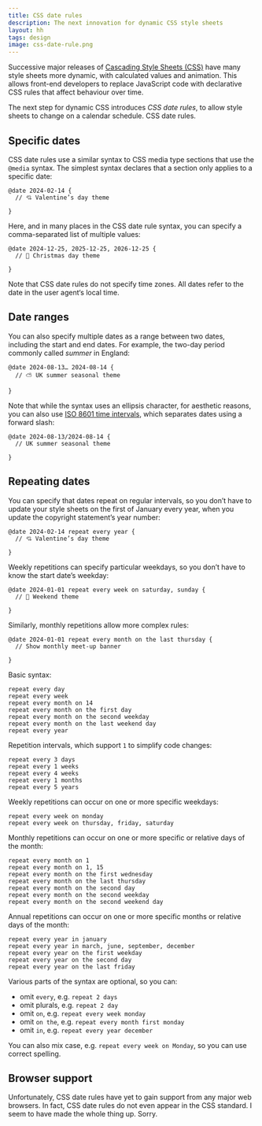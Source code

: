 ```yaml
---
title: CSS date rules
description: The next innovation for dynamic CSS style sheets
layout: hh
tags: design
image: css-date-rule.png
---
```


Successive major releases of [Cascading Style Sheets (CSS)](https://en.wikipedia.org/wiki/CSS)
have many style sheets more dynamic, with calculated values and animation.
This allows front-end developers to replace JavaScript code with declarative CSS rules that affect behaviour over time.

The next step for dynamic CSS introduces _CSS date rules_, to allow style sheets to change on a calendar schedule.
CSS date rules.

## Specific dates

CSS date rules use a similar syntax to CSS media type sections that use the `@media` syntax.
The simplest syntax declares that a section only applies to a specific date:

    @date 2024-02-14 {
      // 💘 Valentine’s day theme
    
    }

Here, and in many places in the CSS date rule syntax, you can specify a comma-separated list of multiple values:

    @date 2024-12-25, 2025-12-25, 2026-12-25 {
      // 🎄 Christmas day theme
    
    }

Note that CSS date rules do not specify time zones.
All dates refer to the date in the user agent‘s local time.

## Date ranges

You can also specify multiple dates as a range between two dates, including the start and end dates.
For example, the two-day period commonly called _summer_ in England:

    @date 2024-08-13… 2024-08-14 {
      // ⛅️ UK summer seasonal theme
    
    }

Note that while the syntax uses an ellipsis character, for aesthetic reasons, you can also use
[ISO 8601 time intervals](https://en.wikipedia.org/wiki/ISO_8601#Time_intervals),
which separates dates using a forward slash:

    @date 2024-08-13/2024-08-14 {
      // UK summer seasonal theme
    
    }

## Repeating dates

You can specify that dates repeat on regular intervals, so you don’t have to update your style sheets on the first of January every year, when you update the copyright statement’s year number:

    @date 2024-02-14 repeat every year {
      // 💘 Valentine’s day theme
    
    }

Weekly repetitions can specify particular weekdays, so you don’t have to know the start date’s weekday:

    @date 2024-01-01 repeat every week on saturday, sunday {
      // 👯 Weekend theme
    
    }

Similarly, monthly repetitions allow more complex rules:

    @date 2024-01-01 repeat every month on the last thursday {
      // Show monthly meet-up banner
    
    }

Basic syntax:

    repeat every day
    repeat every week
    repeat every month on 14
    repeat every month on the first day
    repeat every month on the second weekday
    repeat every month on the last weekend day
    repeat every year

Repetition intervals, which support `1` to simplify code changes:

    repeat every 3 days
    repeat every 1 weeks
    repeat every 4 weeks
    repeat every 1 months
    repeat every 5 years

Weekly repetitions can occur on one or more specific weekdays:

    repeat every week on monday
    repeat every week on thursday, friday, saturday

Monthly repetitions can occur on one or more specific or relative days of the month:

    repeat every month on 1
    repeat every month on 1, 15
    repeat every month on the first wednesday
    repeat every month on the last thursday
    repeat every month on the second day
    repeat every month on the second weekday
    repeat every month on the second weekend day

Annual repetitions can occur on one or more specific months or relative days of the month:

    repeat every year in january
    repeat every year in march, june, september, december
    repeat every year on the first weekday
    repeat every year on the second day
    repeat every year on the last friday

Various parts of the syntax are optional, so you can:

* omit `every`, e.g. `repeat 2 days`
* omit plurals, e.g. `repeat 2 day`
* omit `on`, e.g. `repeat every week monday`
* omit `on the`, e.g. `repeat every month first monday`
* omit `in`, e.g. `repeat every year december`

You can also mix case, e.g. `repeat every week on Monday`, so you can use correct spelling.

## Browser support

Unfortunately, CSS date rules have yet to gain support from any major web browsers.
In fact, CSS date rules do not even appear in the CSS standard.
I seem to have made the whole thing up.
Sorry.
